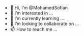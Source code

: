 - 👋 Hi, I’m @MohamedSofian
- 👀 I’m interested in ...
- 🌱 I’m currently learning ...
- 💞️ I’m looking to collaborate on ...
- 📫 How to reach me ...

<!---
MohamedSofian/MohamedSofian is a ✨ special ✨ repository because its `README.md` (this file) appears on your GitHub profile.
You can click the Preview link to take a look at your changes.
--->
